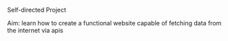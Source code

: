 Self-directed Project 

Aim: learn how to create a functional website capable of fetching data from the internet via apis
